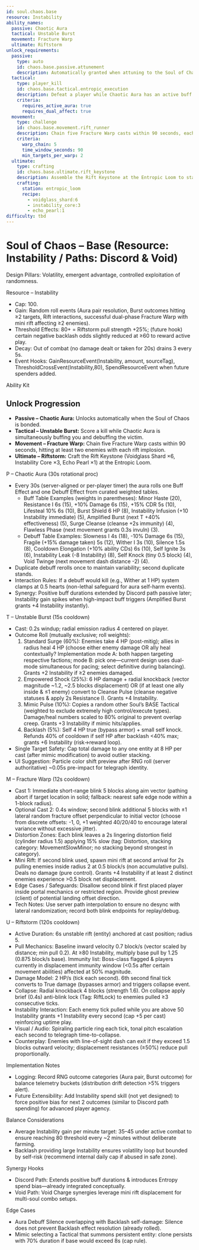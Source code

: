 ```yaml
---
id: soul.chaos.base
resource: Instability
ability_names:
  passive: Chaotic Aura
  tactical: Unstable Burst
  movement: Fracture Warp
  ultimate: Riftstorm
unlock_requirements:
  passive:
    type: auto
    id: chaos.base.passive.attunement
    description: Automatically granted when attuning to the Soul of Chaos.
  tactical:
    type: player_kill
    id: chaos.base.tactical.entropic_execution
    description: Defeat a player while Chaotic Aura has an active buff on you and a debuff on the target.
    criteria:
      requires_active_aura: true
      requires_dual_affect: true
  movement:
    type: challenge
    id: chaos.base.movement.rift_runner
    description: Chain five Fracture Warp casts within 90 seconds, each striking at least two different enemies with the follow-up mini rift.
    criteria:
      warp_chain: 5
      time_window_seconds: 90
      min_targets_per_warp: 2
  ultimate:
    type: crafting
    id: chaos.base.ultimate.rift_keystone
    description: Assemble the Rift Keystone at the Entropic Loom to stabilize Riftstorm.
    crafting:
      station: entropic_loom
      recipe:
        - voidglass_shard:6
        - instability_core:3
        - echo_pearl:1
difficulty: tbd
---
```


# Soul of Chaos – Base (Resource: Instability / Paths: Discord & Void)

Design Pillars: Volatility, emergent advantage, controlled exploitation of randomness.

Resource – Instability
- Cap: 100.
- Gain: Random roll events (Aura pair resolution, Burst outcomes hitting ≥2 targets, Rift interactions, successful dual-phase Fracture Warp with mini rift affecting ≥2 enemies).
- Threshold Effects: 80+ = Riftstorm pull strength +25%; (future hook) certain negative backlash odds slightly reduced at ≥60 to reward active play.
- Decay: Out of combat (no damage dealt or taken for 20s) drains 3 every 5s.
- Event Hooks: GainResourceEvent(Instability, amount, sourceTag), ThresholdCrossEvent(Instability,80), SpendResourceEvent when future spenders added.

Ability Kit

## Unlock Progression

- **Passive – Chaotic Aura:** Unlocks automatically when the Soul of Chaos is bonded.
- **Tactical – Unstable Burst:** Score a kill while Chaotic Aura is simultaneously buffing you and debuffing the victim.
- **Movement – Fracture Warp:** Chain five Fracture Warp casts within 90 seconds, hitting at least two enemies with each rift implosion.
- **Ultimate – Riftstorm:** Craft the Rift Keystone (Voidglass Shard ×6, Instability Core ×3, Echo Pearl ×1) at the Entropic Loom.

P – Chaotic Aura (30s rotational proc)
- Every 30s (server-aligned or per-player timer) the aura rolls one Buff Effect and one Debuff Effect from curated weighted tables.
	- Buff Table Examples (weights in parentheses): Minor Haste (20), Resistance I 6s (15), +10% Damage 6s (15), +15% CDR 5s (10), Lifesteal 10% 6s (10), Burst Shield 6 HP (8), Instability Infusion (+10 Instability immediate) (5), Amplified Burst (next T +40% effectiveness) (5), Surge Cleanse (cleanse +2s immunity) (4), Flawless Phase (next movement grants 0.3s invuln) (3).
	- Debuff Table Examples: Slowness I 4s (18), -10% Damage 6s (15), Fragile (+15% damage taken) 5s (12), Wither I 3s (10), Silence 1.5s (8), Cooldown Elongation (+10% ability CDs) 6s (10), Self Ignite 3s (6), Instability Leak (-8 Instability) (8), Self Knock (tiny 0.5 block) (4), Void Twinge (next movement dash distance -2) (4).
- Duplicate debuff rerolls once to maintain variability; second duplicate stands.
- Interaction Rules: If a debuff would kill (e.g., Wither at 1 HP) system clamps at 0.5 hearts (non-lethal safeguard for aura self-harm events).
- Synergy: Positive buff durations extended by Discord path passive later; Instability gain spikes when high-impact buff triggers (Amplified Burst grants +4 Instability instantly).

T – Unstable Burst (15s cooldown)
- Cast: 0.2s windup; radial emission radius 4 centered on player.
- Outcome Roll (mutually exclusive; roll weights):
	1. Standard Surge (60%): Enemies take 4 HP (post-mitig); allies in radius heal 4 HP (choose either enemy damage OR ally heal contextually? Implementation mode A: both happen targeting respective factions; mode B: pick one—current design uses dual-mode simultaneous for pacing; select definitive during balancing). Grants +2 Instability if ≥2 enemies damaged.
	2. Empowered Shock (25%): 6 HP damage + radial knockback (vector magnitude ~1.2, ~2.5 blocks displacement) OR (if at least one ally inside & ≤1 enemy) convert to Cleanse Pulse (cleanse negative statuses & apply 2s Resistance I). Grants +4 Instability.
	3. Mimic Pulse (10%): Copies a random other Soul’s BASE Tactical (weighted to exclude extremely high control/execute types). Damage/heal numbers scaled to 80% original to prevent overlap creep. Grants +3 Instability if mimic hits/applies.
	4. Backlash (5%): Self 4 HP true (bypass armor) + small self knock. Refunds 40% of cooldown if self HP after backlash <40% max; grants +6 Instability (risk→reward loop).
- Single Target Safety: Cap total damage to any one entity at 8 HP per cast (after mimic modification) to avoid outlier stacking.
- UI Suggestion: Particle color shift preview after RNG roll (server authoritative) ~0.05s pre-impact for telegraph identity.

M – Fracture Warp (12s cooldown)
- Cast 1: Immediate short-range blink 5 blocks along aim vector (pathing abort if target location in solid; fallback: nearest safe edge node within a 1-block radius).
- Optional Cast 2: 0.4s window; second blink additional 5 blocks with ±1 lateral random fracture offset perpendicular to initial vector (choose from discrete offsets: -1, 0, +1 weighted 40/20/40 to encourage lateral variance without excessive jitter).
- Distortion Zones: Each blink leaves a 2s lingering distortion field (cylinder radius 1.5) applying 15% slow (tag: Distortion, stacking category: MovementSlowMinor; no stacking beyond strongest in category).
- Mini Rift: If second blink used, spawn mini rift at second arrival for 2s pulling enemies inside radius 2 at 0.5 block/s (non accumulative pulls). Deals no damage (pure control). Grants +4 Instability if at least 2 distinct enemies experience >0.5 block net displacement.
- Edge Cases / Safeguards: Disallow second blink if first placed player inside portal mechanics or restricted region. Provide ghost preview (client) of potential landing offset direction.
- Tech Notes: Use server path interpolation to ensure no desync with lateral randomization; record both blink endpoints for replay/debug.

U – Riftstorm (120s cooldown)
- Active Duration: 6s unstable rift (entity) anchored at cast position; radius 5.
- Pull Mechanics: Baseline inward velocity 0.7 block/s (vector scaled by distance; min pull 0.2). At ≥80 Instability, multiply base pull by 1.25 (0.875 block/s base). Immunity list: Boss-class flagged & players currently in displacement immunity window (<0.5s after certain movement abilities) affected at 50% magnitude.
- Damage Model: 2 HP/s (tick each second). 6th second final tick converts to True damage (bypasses armor) and triggers collapse event.
- Collapse: Radial knockback 4 blocks (strength 1.6). On collapse apply brief (0.4s) anti-blink lock (Tag: RiftLock) to enemies pulled ≥3 consecutive ticks.
- Instability Interaction: Each enemy tick pulled while you are above 50 Instability grants +1 Instability every second (cap +5 per cast) reinforcing uptime play.
- Visual / Audio: Spiraling particle ring each tick, tonal pitch escalation each second to telegraph time-to-collapse.
- Counterplay: Enemies with line-of-sight dash can exit if they exceed 1.5 blocks outward velocity; displacement resistances (≥50%) reduce pull proportionally.

Implementation Notes
- Logging: Record RNG outcome categories (Aura pair, Burst outcome) for balance telemetry buckets (distribution drift detection >5% triggers alert).
- Future Extensibility: Add Instability spend skill (not yet designed) to force positive bias for next 2 outcomes (similar to Discord path spending) for advanced player agency.

Balance Considerations
- Average Instability gain per minute target: 35–45 under active combat to ensure reaching 80 threshold every ~2 minutes without deliberate farming.
- Backlash providing large Instability ensures volatility loop but bounded by self-risk (recommend internal daily cap if abused in safe zone).

Synergy Hooks
- Discord Path: Extends positive buff durations & introduces Entropy spend bias—already integrated conceptually.
- Void Path: Void Charge synergies leverage mini rift displacement for multi-soul combo setups.

Edge Cases
- Aura Debuff Silence overlapping with Backlash self-damage: Silence does not prevent Backlash effect resolution (already rolled).
- Mimic selecting a Tactical that summons persistent entity: clone persists with 70% duration if base would exceed 8s (cap rule).

